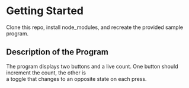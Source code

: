 # Getting Started

Clone this repo, install node_modules, and recreate the provided sample program.

## Description of the Program

The program displays two buttons and a live count. One button should increment the count, the other is \
a toggle that changes to an opposite state on each press.
